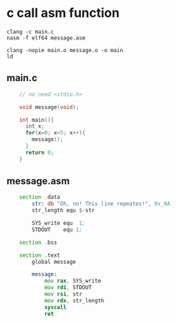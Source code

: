 # c call asm function
    clang -c main.c
    nasm -f elf64 message.asm

    clang -nopie main.o message.o -o main
    ld 

## main.c
```c
    // no need <stdio.h>

    void message(void);

    int main(){
      int x;
      for(x=0; x<5; x++){
        message();
      }
      return 0;
    }
```

## message.asm
```asm
    section .data
        str: db "Oh, no! This line repeates!", 0x_0A
        str_length equ $-str

        SYS_write equ  1;
        STDOUT    equ 1;

    section .bss

    section .text
        global message

        message:
            mov rax, SYS_write
            mov rdi, STDOUT
            mov rsi, str
            mov rdx, str_length
            syscall
            ret
```

